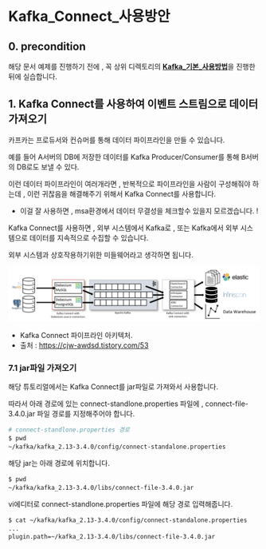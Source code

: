 # Kafka_Connect_사용방안
## 0. **precondition**
해당 문서 예제를 진행하기 전에 , 꼭 상위 디렉토리의 [**Kafka_기본_사용방법**](../kafka-quickstart-tutorial/kafka_%EA%B8%B0%EB%B3%B8_%EC%82%AC%EC%9A%A9%EB%B0%A9%EB%B2%95.md)을 진행한 뒤에 실습합니다.

## 1. Kafka Connect를 사용하여 이벤트 스트림으로 데이터 가져오기
카프카는 프로듀서와 컨슈머를 통해 데이터 파이프라인을 만들 수 있습니다.

예를 들어 A서버의 DB에 저장한 데이터를 Kafka Producer/Consumer를 통해 B서버의 DB로도 보낼 수 있다. 

이런 데이터 파이프라인이 여러개라면 , 반복적으로 파이프라인을 사람이 구성해줘야 하는데 , 이런 귀찮음을 해결해주기 위해서 Kafka Connect를 사용합니다.
- 이걸 잘 사용하면 , msa환경에서 데이터 무결성을 체크할수 있을지 모르겠습니다. !

Kafka Connect를 사용하면 , 외부 시스템에서 Kafka로 , 또는 Kafka에서 외부 시스템으로 데이터를 지속적으로 수집할 수 있습니다.

외부 시스템과 상호작용하기위한 미들웨어라고 생각하면 됩니다.

![test-2][test-2]

[test-2]:./images/test-2.PNG
- Kafka Connect 파이프라인 아키텍처.
- 출처 : https://cjw-awdsd.tistory.com/53

### 7.1 jar파일 가져오기
해당 튜토리얼에서는 Kafka Connect를 jar파일로 가져와서 사용합니다.

따라서 아래 경로에 있는 connect-standlone.properties 파일에 , connect-file-3.4.0.jar 파일 경로를 지정해주어야 합니다.
```bash
# connect-standlone.properties 경로
$ pwd
~/kafka/kafka_2.13-3.4.0/config/connect-standalone.properties
```

해당 jar는 아래 경로에 위치합니다.
```bash
$ pwd
~/kafka/kafka_2.13-3.4.0/libs/connect-file-3.4.0.jar
```

vi에디터로 connect-standlone.properties 파일에 해당 경로 입력해줍니다.
```bash
$ cat ~/kafka/kafka_2.13-3.4.0/config/connect-standalone.properties
...
plugin.path=~/kafka_2.13-3.4.0/libs/connect-file-3.4.0.jar
```

